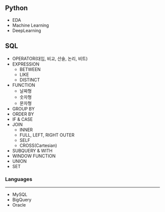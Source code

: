 ## Python
- EDA
- Machine Learning
- DeepLearning

## SQL
- OPERATOR(대입, 비교, 산술, 논리, 비트)
- EXPRESSION
  - BETWEEN
  - LIKE
  - DISTINCT
- FUNCTION
  - 날짜형
  - 숫자형
  - 문자형
- GROUP BY
- ORDER BY
- IF & CASE
- JOIN
  - INNER
  - FULL, LEFT, RIGHT OUTER
  - SELF
  - CROSS(Cartesian)
- SUBQUERY & WITH
- WINDOW FUNCTION
- UNION
- SET

### Languages
---
- MySQL
- BigQuery
- Oracle